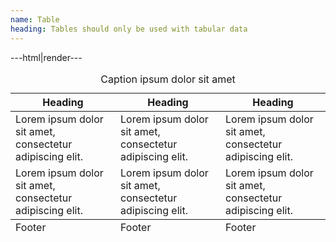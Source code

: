 ```yaml
---
name: Table
heading: Tables should only be used with tabular data
---
```


---html|render---

<table itemscope itemtype="http://schema.org/Table">
	<caption itemprop="about">Caption ipsum dolor sit amet</caption>
	<thead>
		<tr>
			<th>Heading</th>
			<th>Heading</th>
			<th>Heading</th>
		</tr>
	</thead>
	<tbody>
		<tr>
			<td>Lorem ipsum dolor sit amet, consectetur adipiscing elit.</td>
			<td>Lorem ipsum dolor sit amet, consectetur adipiscing elit.</td>
			<td>Lorem ipsum dolor sit amet, consectetur adipiscing elit.</td>
		</tr>
		<tr>
			<td>Lorem ipsum dolor sit amet, consectetur adipiscing elit.</td>
			<td>Lorem ipsum dolor sit amet, consectetur adipiscing elit.</td>
			<td>Lorem ipsum dolor sit amet, consectetur adipiscing elit.</td>
		</tr>
	</tbody>
	<tfoot>
		<tr>
			<td>Footer</td>
			<td>Footer</td>
			<td>Footer</td>
		</tr>
	</tfoot>
</table>